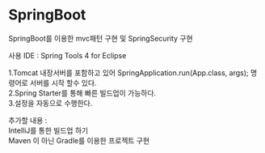 # SpringBoot
SpringBoot를 이용한 mvc패턴 구현 및 SpringSecurity 구현  

사용 IDE : Spring Tools 4 for Eclipse  

1.Tomcat 내장서버를 포함하고 있어 SpringApplication.run(App.class, args); 명령어로 서버를 시작 할수 있다.  
2.Spring Starter를 통해 빠른 빌드업이 가능하다.  
3.설정을 자동으로 수행한다.  

추가할 내용 :  
IntelliJ를 통한 빌드업 하기  
Maven 이 아닌 Gradle를 이용한 프로젝트 구현  
